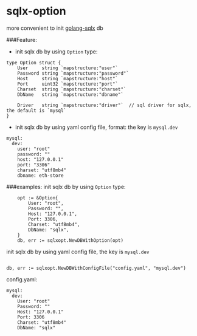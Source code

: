 # sqlx-option
more convenient to init [golang-sqlx](https://github.com/jmoiron/sqlx) db

###Feature:
- init sqlx db by using `Option` type:
```
type Option struct {
	User     string `mapstructure:"user"`
	Password string `mapstructure:"password"`
	Host     string `mapstructure:"host"`
	Port     uint32 `mapstructure:"port"`
	Charset  string `mapstructure:"charset"`
	DbName   string `mapstructure:"dbname"`

	Driver   string `mapstructure:"driver"`  // sql driver for sqlx, the default is `mysql`
}
``` 
- init sqlx db by using yaml config file, format: the key is `mysql.dev`
```
mysql:
  dev:
    user: "root"
    password: ""
    host: "127.0.0.1"
    port: "3306"
    charset: "utf8mb4"
    dbname: eth-store
```

###examples:
init sqlx db by using `Option` type:
```
    opt := &Option{
        User: "root",
        Password: "",
        Host: "127.0.0.1",
        Port: 3306,
        Charset: "utf8mb4",
        DbName: "sqlx",
    }
    db, err := sqlxopt.NewDBWithOption(opt)
```

init sqlx db by using yaml config file, the key is `mysql.dev`
```
 
db, err := sqlxopt.NewDBWithConfigFile("config.yaml", "mysql.dev")

```
config.yaml:
```
mysql:
  dev:
    User: "root"
    Password: ""
    Host: "127.0.0.1"
    Port: 3306
    Charset: "utf8mb4"
    DbName: "sqlx"
```
